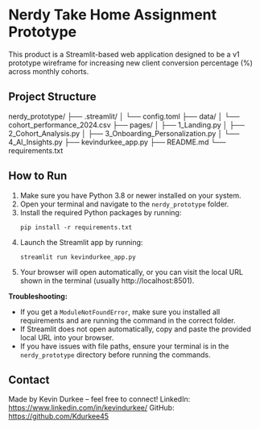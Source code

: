 # Nerdy Take Home Assignment Prototype
This product is a Streamlit-based web application designed to be a v1 prototype wireframe for increasing new client conversion percentage (%) across monthly cohorts.

## Project Structure
nerdy_prototype/
├── .streamlit/
│   └── config.toml
├── data/
│   └── cohort_performance_2024.csv
├── pages/
│   ├── 1_Landing.py
│   ├── 2_Cohort_Analysis.py
│   ├── 3_Onboarding_Personalization.py
│   └── 4_AI_Insights.py
├── kevindurkee_app.py
├── README.md
└── requirements.txt


## How to Run
1. Make sure you have Python 3.8 or newer installed on your system.
2. Open your terminal and navigate to the `nerdy_prototype` folder.
3. Install the required Python packages by running:
   ```
   pip install -r requirements.txt
   ```
4. Launch the Streamlit app by running:
   ```
   streamlit run kevindurkee_app.py
   ```
5. Your browser will open automatically, or you can visit the local URL shown in the terminal (usually http://localhost:8501).

**Troubleshooting:**
- If you get a `ModuleNotFoundError`, make sure you installed all requirements and are running the command in the correct folder.
- If Streamlit does not open automatically, copy and paste the provided local URL into your browser.
- If you have issues with file paths, ensure your terminal is in the `nerdy_prototype` directory before running the commands.


## Contact
Made by Kevin Durkee – feel free to connect!
LinkedIn: https://www.linkedin.com/in/kevindurkee/
GitHub: https://github.com/Kdurkee45
